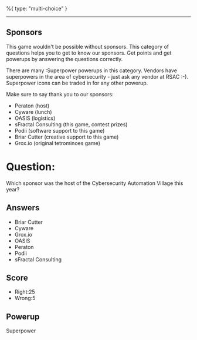 %{
 type: "multi-choice"
}

---
## Sponsors
This game wouldn't be possible without sponsors.
This category of questions
helps you to get to know our sponsors.
Get points and get powerups
by answering the questions correctly.

There are many :Superpower powerups
in this category.
Vendors have superpowers
in the area of cybersecurity -
just ask any vendor at RSAC :-).
Superpower icons
can be traded in for any other powerup.

Make sure to say thank you to our sponsors:
- Peraton (host)
- Cyware (lunch)
- OASIS (logistics)
- sFractal Consulting (this game, contest prizes)
- Podii (software support to this game)
- Briar Cutter (creative support to this game)
- Grox.io (original tetrominoes game)

# Question:
Which sponsor was the host of the Cybersecurity Automation Village this year?

## Answers
- Briar Cutter
- Cyware
- Grox.io
- OASIS
- Peraton
- Podii
- sFractal Consulting

## Score
- Right:25
- Wrong:5

## Powerup
Superpower
